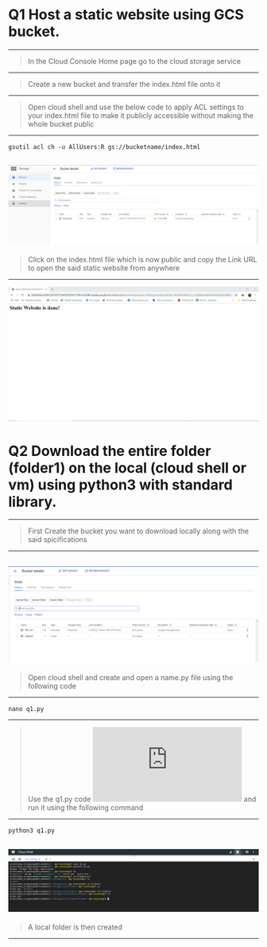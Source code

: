 # Q1 Host a static website using GCS bucket. 
---
> In the Cloud Console Home page go to the cloud storage service
---
> Create a new bucket and transfer the index.html file onto it
---
> Open cloud shell and use the below code to apply ACL settings to your index.html file to make it publicly accessible without making the whole bucket public
---
```
gsutil acl ch -u AllUsers:R gs://bucketname/index.html
```
![Image](https://github.com/Sri-krishna98/GCP/blob/master/Cloud%20Storage-SQL/Q1a.PNG?raw=true)
---
> Click on the index.html file which is now public and copy the Link URL to open the said static website from anywhere
---
![Image](https://github.com/Sri-krishna98/GCP/blob/master/Cloud%20Storage-SQL/Q1b.PNG?raw=true)

# Q2 Download the entire folder (folder1) on the local (cloud shell or vm) using python3 with standard library.
---
> First Create the bucket you want to download locally along with the said spicifications
---
![Image](https://github.com/Sri-krishna98/GCP/blob/master/Cloud%20Storage-SQL/Q2a.PNG?raw=true)
---
> Open cloud shell and create and open a name.py file using the following code
---
```
nano q1.py
```
---
> Use the q1.py code ![Link](https://github.com/Sri-krishna98/GCP/blob/master/Cloud%20Storage-SQL/q1.py) and run it using the following command
---
```
python3 q1.py
```
![Image](https://github.com/Sri-krishna98/GCP/blob/master/Cloud%20Storage-SQL/Q2b.PNG?raw=true)
---
> A local folder is then created
---
